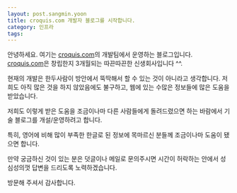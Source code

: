 ```yaml
---
layout: post.sangmin.yoon
title: croquis.com 개발자 블로그를 시작합니다.
category: 인프라
tags:
---
```


안녕하세요.
여기는 [croquis.com]의 개발팀에서 운영하는 블로그입니다.
[croquis.com]은 창립한지 3개월되는 따끈따끈한 신생회사입니다 ^^.

현재의 개발은 한두사람이 방안에서 뚝딱해서 할 수 있는 것이 아니라고 생각합니다.
저희도 아직 많은 것을 하지 않았음에도 불구하고,
웹에 있는 수많은 정보들에 많은 도움을 받았습니다.

저희도 이렇게 받은 도움을 조금이나마 다른 사람들에게 돌려드렸으면
하는 바람에서 기술 블로그를 개설/운영하려고 합니다.

특히, 영어에 비해 많이 부족한 한글로 된 정보에 목마르신 분들께
조금이나마 도움이 됐으면 합니다.

만약 궁금하신 것이 있는 분은 덧글이나 메일로 문의주시면
시간이 허락하는 안에서 성심성의껏 답변을 드리도록 노력하겠습니다.

방문해 주셔서 감사합니다.

 [croquis.com]: http://croquis.com/
